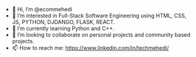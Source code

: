 - 👋 Hi, I’m @ecommehedi
- 👀 I’m interested in Full-Stack Software Engineering using HTML, CSS, JS, PYTHON, DJDANGO, FLASK, REACT.
- 🌱 I’m currently learning Python and C++.
- 💞️ I’m looking to collaborate on personal projects and community based projects.
- 📫 How to reach me: https://www.linkedin.com/in/techmehedi/

<!---
ecommehedi/ecommehedi is a ✨ special ✨ repository because its `README.md` (this file) appears on your GitHub profile.
You can click the Preview link to take a look at your changes.
--->
